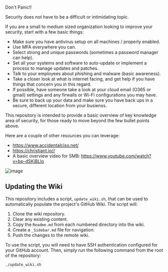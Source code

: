 Don't Panic!!

Security does not have to be a difficult or intimidating topic.  

If you are a small to medium sized organization looking to improve your security, start with a few basic things:
 - Make sure you have antivirus setup on all machines / properly enabled.
 - Use MFA everywhere you can.
 - Select strong and unique passwords (sometimes a password manager can help).
 - Set all your systems and software to auto-update or implement a process to manage updates and patches.
 - Talk to your employees about phishing and malware (basic awareness).
 - Take a closer look at what is internet facing, and get help if you have things that concern you in this regard.
 - If possible, have someone take a look at your cloud email (O365 or gmail) settings and any firwalls or Wi-Fi configurations you may have.
 - Be sure to back up your data and make sure you have back ups in a secure, different location from your busienss.  

This repository is intended to provide a basic overview of key knowledge area of security, for those ready to move beyond the few bullet points above.

Here are a couple of other resources you can leverage:

 - https://www.accidentalciso.net/
 - https://christiant.io//
 - A basic overview video for SMB: https://www.youtube.com/watch?v=bp-dSKiBLIo

![image](https://github.com/user-attachments/assets/07cf6e82-e84e-4bc7-b29f-d9f88e0ead14)

## Updating the Wiki

This repository includes a script, `update_wiki.sh`, that can be used to automatically populate the project's GitHub Wiki. The script will:

1.  Clone the wiki repository.
2.  Clear any existing content.
3.  Copy the `Readme.md` from each numbered directory into the wiki.
4.  Create a `_Sidebar.md` file for navigation.
5.  Push the changes to the remote wiki.

To use the script, you will need to have SSH authentication configured for your GitHub account. Then, simply run the following command from the root of the repository:

```bash
./update_wiki.sh
```

